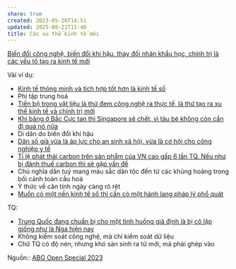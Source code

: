 ```yaml
---
share: true
created: 2023-05-26T14:51
updated: 2025-08-21T11:40
title: Các xu thế kinh tế mới
---
```

[Biến đổi công nghệ, biến đổi khí hậu, thay đổi nhân khẩu học, chính trị là các yếu tố tạo ra kinh tế mới](./Bi%E1%BA%BFn%20%C4%91%E1%BB%95i%20c%C3%B4ng%20ngh%E1%BB%87,%20bi%E1%BA%BFn%20%C4%91%E1%BB%95i%20kh%C3%AD%20h%E1%BA%ADu,%20thay%20%C4%91%E1%BB%95i%20nh%C3%A2n%20kh%E1%BA%A9u%20h%E1%BB%8Dc,%20ch%C3%ADnh%20tr%E1%BB%8B%20l%C3%A0%20c%C3%A1c%20y%E1%BA%BFu%20t%E1%BB%91%20t%E1%BA%A1o%20ra%20kinh%20t%E1%BA%BF%20m%E1%BB%9Bi.md)

Vài ví dụ:
- [Kinh tế thông minh và tích hợp tốt hơn là kinh tế số](./N%E1%BB%81n%20kinh%20t%E1%BA%BF%20s%E1%BB%91/Kinh%20t%E1%BA%BF%20th%C3%B4ng%20minh%20v%C3%A0%20t%C3%ADch%20h%E1%BB%A3p%20t%E1%BB%91t%20h%C6%A1n%20l%C3%A0%20kinh%20t%E1%BA%BF%20s%E1%BB%91.md)
- Phi tập trung hoá
- [Tiến bộ trong vật liệu là thứ đem công nghệ ra thực tế, là thứ tạo ra xu thế kinh tế và chính trị mới](./Ti%E1%BA%BFn%20b%E1%BB%99%20trong%20v%E1%BA%ADt%20li%E1%BB%87u%20l%C3%A0%20th%E1%BB%A9%20%C4%91em%20c%C3%B4ng%20ngh%E1%BB%87%20ra%20th%E1%BB%B1c%20t%E1%BA%BF,%20l%C3%A0%20th%E1%BB%A9%20t%E1%BA%A1o%20ra%20xu%20th%E1%BA%BF%20kinh%20t%E1%BA%BF%20v%C3%A0%20ch%C3%ADnh%20tr%E1%BB%8B%20m%E1%BB%9Bi.md)
- [Khi băng ở Bắc Cực tan thì Singapore sẽ chết, vì tàu bè không còn cần đi qua nó nữa](../Kinh%20t%E1%BA%BF%20v%C4%A9%20m%C3%B4,%20to%C3%A0n%20c%E1%BA%A7u%20ho%C3%A1/Khi%20b%C4%83ng%20%E1%BB%9F%20B%E1%BA%AFc%20C%E1%BB%B1c%20tan%20th%C3%AC%20Singapore%20s%E1%BA%BD%20ch%E1%BA%BFt,%20v%C3%AC%20t%C3%A0u%20b%C3%A8%20kh%C3%B4ng%20c%C3%B2n%20c%E1%BA%A7n%20%C4%91i%20qua%20n%C3%B3%20n%E1%BB%AFa.md)
- Di dân do biến đổi khí hậu
- [Dân số già vừa là áp lực cho an sinh xã hội, vừa là cơ hội cho công nghiệp y tế](./N%E1%BB%81n%20kinh%20t%E1%BA%BF%20ch%C4%83m%20s%C3%B3c/D%C3%A2n%20s%E1%BB%91%20gi%C3%A0%20v%E1%BB%ABa%20l%C3%A0%20%C3%A1p%20l%E1%BB%B1c%20cho%20an%20sinh%20x%C3%A3%20h%E1%BB%99i,%20v%E1%BB%ABa%20l%C3%A0%20c%C6%A1%20h%E1%BB%99i%20cho%20c%C3%B4ng%20nghi%E1%BB%87p%20y%20t%E1%BA%BF.md)
- [Tỉ lệ phát thải carbon trên sản phẩm của VN cao gấp 6 lần TQ. Nếu như bị đánh thuế carbon thì sẽ gặp vấn đề](../../../%F0%9F%93%9CT%C3%A0i%20nguy%C3%AAn/T%C3%ACnh%20h%C3%ACnh%20%E1%BB%9F%20Vi%E1%BB%87t%20Nam/Kinh%20t%E1%BA%BF%20v%C4%A9%20m%C3%B4/Hi%E1%BB%87n%20tr%E1%BA%A1ng/T%E1%BB%89%20l%E1%BB%87%20ph%C3%A1t%20th%E1%BA%A3i%20carbon%20tr%C3%AAn%20s%E1%BA%A3n%20ph%E1%BA%A9m%20c%E1%BB%A7a%20VN%20cao%20g%E1%BA%A5p%206%20l%E1%BA%A7n%20TQ.%20N%E1%BA%BFu%20nh%C6%B0%20b%E1%BB%8B%20%C4%91%C3%A1nh%20thu%E1%BA%BF%20carbon%20th%C3%AC%20s%E1%BA%BD%20g%E1%BA%B7p%20v%E1%BA%A5n%20%C4%91%E1%BB%81.md)
- Chủ nghĩa dân tuý mang màu sắc dân tộc đến từ các khủng hoảng trong bối cảnh toàn cầu hoá
- Ý  thức về căn tính ngày càng rõ rệt
- [Muốn có một nền kinh tế số thì cần có một hành lang pháp lý phổ quát](./N%E1%BB%81n%20kinh%20t%E1%BA%BF%20s%E1%BB%91/Mu%E1%BB%91n%20c%C3%B3%20m%E1%BB%99t%20n%E1%BB%81n%20kinh%20t%E1%BA%BF%20s%E1%BB%91%20th%C3%AC%20c%E1%BA%A7n%20c%C3%B3%20m%E1%BB%99t%20h%C3%A0nh%20lang%20ph%C3%A1p%20l%C3%BD%20ph%E1%BB%95%20qu%C3%A1t.md)

TQ:
- [Trung Quốc đang chuẩn bị cho một tình huống giả định là bị cô lập giống như là Nga hiện nay](../Kinh%20t%E1%BA%BF%20v%C4%A9%20m%C3%B4,%20to%C3%A0n%20c%E1%BA%A7u%20ho%C3%A1/Trung%20Qu%E1%BB%91c%20%C4%91ang%20chu%E1%BA%A9n%20b%E1%BB%8B%20cho%20m%E1%BB%99t%20t%C3%ACnh%20hu%E1%BB%91ng%20gi%E1%BA%A3%20%C4%91%E1%BB%8Bnh%20l%C3%A0%20b%E1%BB%8B%20c%C3%B4%20l%E1%BA%ADp%20gi%E1%BB%91ng%20nh%C6%B0%20l%C3%A0%20Nga%20hi%E1%BB%87n%20nay.md)
- Không kiểm soát công nghệ, mà chỉ kiểm soát dữ liệu
- Chữ TQ có độ nén, nhưng khó sản sinh ra từ mới, mà phải ghép vào

Nguồn:: [ABG Open Special 2023](ABG%20Open%20Special%202023.md)